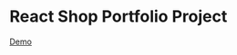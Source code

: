 # React Shop Portfolio Project

[Demo]([https://github.com/Wingleszy/Fortnite-shop](https://wingleszy.github.io/Fortnite-shop/))

